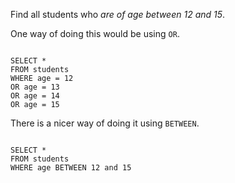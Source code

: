 Find all students
who _are of age between 12 and 15_.

One way of doing this would be using `OR`.

<Editor lang="sql" dbName="students1.db">
<code>
SELECT *
FROM students
WHERE age = 12
OR age = 13
OR age = 14
OR age = 15
</code>
</Editor>

There is a nicer way of doing it using `BETWEEN`.

<Editor lang="sql" dbName="students1.db">
<code>
SELECT *
FROM students
WHERE age BETWEEN 12 and 15
</code>
</Editor>